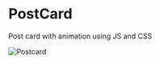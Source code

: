 # PostCard

Post card with animation using JS and CSS

![Postcard](https://i.imgur.com/uTtHKS9.png)
